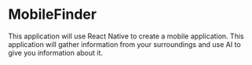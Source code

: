 # MobileFinder

This application will use React Native to create a mobile application. This application will gather information from your surroundings and use AI to give you information about it. 
